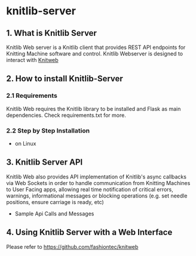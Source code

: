 # knitlib-server

## 1. What is Knitlib Server
Knitlib Web server is a Knitlib client that provides REST API endpoints for Knitting Machine software and control. Knitlib Webserver is designed to interact with [Knitweb](https://github.com/fashiontec/knitweb)

## 2. How to install Knitlib-Server
### 2.1 Requirements
Knitlib Web requires the Knitlib library to be installed and Flask as main dependencies. Check requirements.txt for more.
### 2.2 Step by Step Installation 
* on Linux

## 3. Knitlib Server API
Knitlib Web also provides API implementation of Knitlib's async callbacks via Web Sockets in order to handle communication from Knitting Machines to User Facing apps, allowing real time notification of critical errors, warnings, informational messages or blocking operations (e.g. set needle positions, ensure carriage is ready, etc)
* Sample Api Calls and Messages

## 4. Using Knitlib Server with a Web Interface
Please refer to https://github.com/fashiontec/knitweb
